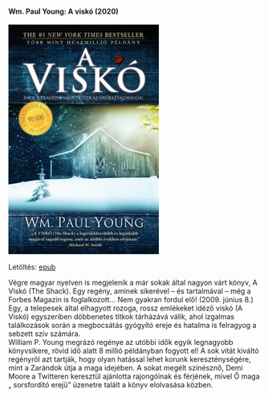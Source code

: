 #### <a name="id_962">Wm. Paul Young: A viskó (2020)</a>
<img src="https://github.com/BercziSandor/calibre_lib/raw/main/Wm.%20Paul%20Young/A%20visko%20%28962%29/cover.jpg" alt="cover" width="300"/>

Letöltés: [epub](https://github.com/BercziSandor/calibre_lib/raw/main/Wm.%20Paul%20Young/A%20visko%20%28962%29/A%20visko%20-%20Wm.%20Paul%20Young.epub)
<div>
<p>Végre magyar nyelven is megjelenik a már sokak által nagyon várt könyv, A Viskó (The Shack). Egy regény, aminek sikerével – és tartalmával – még a Forbes Magazin is foglalkozott… Nem gyakran fordul elő! (2009. június 8.)<br>Egy, a telepesek által elhagyott rozoga, rossz emlékeket idéző viskó (A Viskó) egyszeriben döbbenetes titkok tárházává válik, ahol izgalmas találkozások során a megbocsátás gyógyító ereje és hatalma is felragyog a sebzett szív számára.<br>William P. Young megrázó regénye az utóbbi idők egyik legnagyobb könyvsikere, rövid idő alatt 8 millió példányban fogyott el! A sok vitát kiváltó regényről azt tartják, hogy olyan hatással lehet korunk kereszténységére, mint a Zarándok útja a maga idejében. A sokat megélt színésznő, Demi Moore a Twitteren keresztül ajánlotta rajongóinak és férjének, mivel Ő maga „ sorsfordító erejű” üzenetre talált a könyv elolvasása közben.</p></div>

